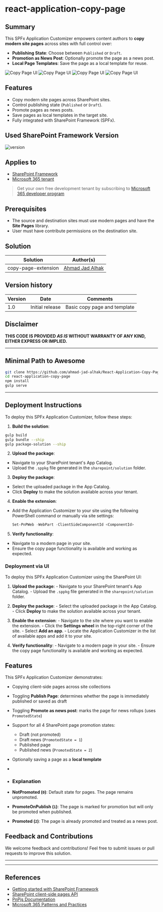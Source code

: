 # react-application-copy-page

## Summary

This SPFx Application Customizer empowers content authors to **copy modern site pages** across sites with full control over:

- **Publishing State**: Choose between `Published` or `Draft`.
- **Promotion as News Post**: Optionally promote the page as a news post.
- **Local Page Templates**: Save the page as a local template for reuse.

![Copy Page UI](assets/preview-img-01.png)
![Copy Page UI](assets/preview-img-02.png)
![Copy Page UI](assets/preview-img-03.png)
![Copy Page UI](assets/preview-img-04.png)


## Features

- Copy modern site pages across SharePoint sites.
- Control publishing state (`Published` or `Draft`).
- Promote pages as news posts.
- Save pages as local templates in the target site.
- Fully integrated with SharePoint Framework (SPFx).

## Used SharePoint Framework Version

![version](https://img.shields.io/badge/version-1.21.1-green.svg)

## Applies to

- [SharePoint Framework](https://aka.ms/spfx)
- [Microsoft 365 tenant](https://docs.microsoft.com/en-us/sharepoint/dev/spfx/set-up-your-developer-tenant)

> Get your own free development tenant by subscribing to [Microsoft 365 developer program](http://aka.ms/o365devprogram)

## Prerequisites

- The source and destination sites must use modern pages and have the **Site Pages** library.
- User must have contribute permissions on the destination site.

## Solution

| Solution            | Author(s)                             |
|---------------------|----------------------------------------|
| copy-page-extension | [Ahmad Jad Alhak](https://github.com/ahmad-jad-alhak) |

## Version history

| Version | Date           | Comments                   |
|---------|----------------|----------------------------|
| 1.0     | Initial release| Basic copy page and template |

## Disclaimer

**THIS CODE IS PROVIDED _AS IS_ WITHOUT WARRANTY OF ANY KIND, EITHER EXPRESS OR IMPLIED.**

---

## Minimal Path to Awesome

```bash
git clone https://github.com/ahmad-jad-alhak/React-Application-Copy-Page.git
cd react-application-copy-page
npm install
gulp serve
```

---

## Deployment Instructions

To deploy this SPFx Application Customizer, follow these steps:

1. **Build the solution**:
  ```bash
  gulp build
  gulp bundle --ship
  gulp package-solution --ship
  ```

2. **Upload the package**:
  - Navigate to your SharePoint tenant's App Catalog.
  - Upload the `.sppkg` file generated in the `sharepoint/solution` folder.

3. **Deploy the package**:
  - Select the uploaded package in the App Catalog.
  - Click **Deploy** to make the solution available across your tenant.

4. **Enable the extension**:
  - Add the Application Customizer to your site using the following PowerShell command or manually via site settings:
    ```powershell
    Set-PnPWeb -WebPart -ClientSideComponentId <ComponentId>
    ```

5. **Verify functionality**:
  - Navigate to a modern page in your site.
  - Ensure the copy page functionality is available and working as expected.
  ### Deployment via UI

  To deploy this SPFx Application Customizer using the SharePoint UI:

  1. **Upload the package**:
    - Navigate to your SharePoint tenant's App Catalog.
    - Upload the `.sppkg` file generated in the `sharepoint/solution` folder.

  2. **Deploy the package**:
    - Select the uploaded package in the App Catalog.
    - Click **Deploy** to make the solution available across your tenant.

  3. **Enable the extension**:
    - Navigate to the site where you want to enable the extension.
    - Click the **Settings wheel** in the top-right corner of the site.
    - Select **Add an app**.
    - Locate the Application Customizer in the list of available apps and add it to your site.

  4. **Verify functionality**:
    - Navigate to a modern page in your site.
    - Ensure the copy page functionality is available and working as expected.


## Features


This SPFx Application Customizer demonstrates:

- Copying client-side pages across site collections
- Toggling **Publish Page**: determines whether the page is immediately published or saved as draft
- Toggling **Promote as news post**: marks the page for news rollups (uses `PromotedState`)
- Support for all 4 SharePoint page promotion states:
  - Draft (not promoted)
  - Draft news (`PromotedState = 1`)
  - Published page
  - Published news (`PromotedState = 2`)
- Optionally saving a page as a **local template**
- 
- ### Explanation

- **NotPromoted (`0`)**: Default state for pages. The page remains unpromoted.
- **PromoteOnPublish (`1`)**: The page is marked for promotion but will only be promoted when published.
- **Promoted (`2`)**: The page is already promoted and treated as a news post.

## Feedback and Contributions

We welcome feedback and contributions! Feel free to submit issues or pull requests to improve this solution.

---
---

## References

- [Getting started with SharePoint Framework](https://docs.microsoft.com/en-us/sharepoint/dev/spfx/set-up-your-developer-tenant)
- [SharePoint client-side pages API](https://pnp.github.io/pnpjs/sp/clientside-pages/)
- [PnPjs Documentation](https://pnp.github.io/pnpjs/)
- [Microsoft 365 Patterns and Practices](https://aka.ms/m365pnp)
